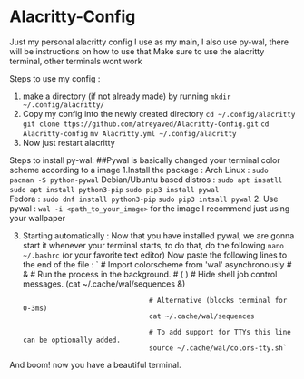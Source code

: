 # Alacritty-Config
Just my personal alacritty config I use as my main, I also use py-wal, there will be instructions on how to use that
Make sure to use the alacritty terminal, other terminals wont work

Steps to use my config :
1. make a directory (if not already made) by running `mkdir ~/.config/alacritty/`
2. Copy my config into the newly created directory `cd ~/.config/alacritty`
                                                   `git clone ttps://github.com/atreyaved/Alacritty-Config.git`
                                                   `cd Alacritty-config`
                                                   `mv Alacritty.yml ~/.config/alacritty`
3. Now just restart alacritty


Steps to install py-wal:
##Pywal is basically changed your terminal color scheme according to a image
1.Install the package : 
                        Arch Linux                  : `sudo pacman -S python-pywal`
                        Debian/Ubuntu based distros : `sudo apt insatll sudo apt install python3-pip`
                                                      `sudo pip3 install pywal`    
                        Fedora                      : `sudo dnf install python3-pip`
                                                      `sudo pip3 intsall pywal`
2. Use pywal : 
                `wal -i <path_to_your_image>` for the image I recommend just using your wallpaper

3. Starting automatically : 
                    Now that you have installed pywal, we are gonna start it whenever your terminal starts, to do that, do the following
                    `nano ~/.bashrc` (or your favorite text editor)
                    Now paste the following lines to the end of the file :
       `                              # Import colorscheme from 'wal' asynchronously
                                      # &   # Run the process in the background.
                                      # ( ) # Hide shell job control messages.
                                      (cat ~/.cache/wal/sequences &)
                              
                                      # Alternative (blocks terminal for 0-3ms)
                                      cat ~/.cache/wal/sequences

                                      # To add support for TTYs this line can be optionally added.
                                      source ~/.cache/wal/colors-tty.sh`
And boom! now you have a beautiful terminal.

